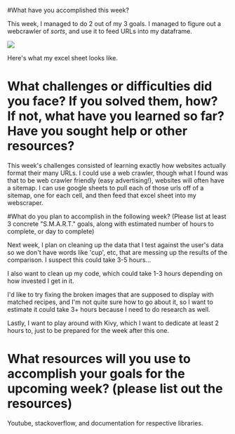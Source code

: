 #What have you accomplished this week? 

This week, I managed to do 2 out of my 3 goals. I managed to figure out a webcrawler of *sorts*, 
and use it to feed URLs into my dataframe. 

<img src="https://i.imgur.com/e8uFl8P.jpg" />

Here's what my excel sheet looks like. 

# What challenges or difficulties did you face? If you solved them, how? If not, what have you learned so far? Have you sought help or other resources?

This week's challenges consisted of learning exactly how websites actually format their 
many URLs. I could use a web crawler, though what I found was that to be web crawler friendly 
(easy advertising!), websites will often have a sitemap. I can use google sheets to pull 
each of those urls off of a sitemap, one for each cell, and then feed that excel sheet 
into my webscraper. 

#What do you plan to accomplish in the following week? (Please list at least 3 concrete "S.M.A.R.T." goals, along with estimated number of hours to complete, or day to complete)

Next week, I plan on cleaning up the data that I test against the user's data so we don't have 
words like 'cup', etc, that are messing up the results of the comparison. I suspect this could take 
3-5 hours... 

I also want to clean up my code, which could take 1-3 hours depending on how invested I get in it. 

I'd like to try fixing the broken images that are supposed to display with matched recipes, and 
I'm not quite sure how to go about it, so I want to estimate it could take 3+ hours because I need
to do research as well. 

Lastly, I want to play around with Kivy, which I want to dedicate at least 2 hours to, just to
be prepared for the week after this one. 

# What resources will you use to accomplish your goals for the upcoming week? (please list out the resources)

Youtube, stackoverflow, and documentation for respective libraries.
